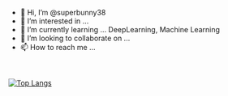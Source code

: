 - 👋 Hi, I’m @superbunny38
- 👀 I’m interested in ...
- 🌱 I’m currently learning ... DeepLearning, Machine Learning
- 💞️ I’m looking to collaborate on ...
- 📫 How to reach me ...

<!---
superbunny38/superbunny38 is a ✨ special ✨ repository because its `README.md` (this file) appears on your GitHub profile.
You can click the Preview link to take a look at your changes.
--->




<br><br>
[![Top Langs](https://github-readme-stats.vercel.app/api/top-langs/?username=superbunny38&layout=compact)](https://github.com/anuraghazra/github-readme-stats)
